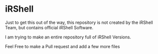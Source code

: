 # iRShell

Just to get this out of the way, this repository is not created by the iRShell Team, but contains official iRShell Software.

I am trying to make an entire repository full of iRShell Versions.

Feel Free to make a Pull request and add a few more files

